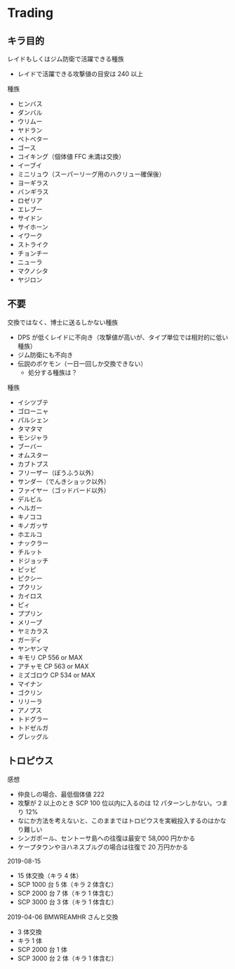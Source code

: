 # Trading

## キラ目的

レイドもしくはジム防衛で活躍できる種族

- レイドで活躍できる攻撃値の目安は 240 以上

種族

- ヒンバス
- ダンバル
- ウリムー
- ヤドラン
- ベトベター
- ゴース
- コイキング（個体値 FFC 未満は交換）
- イーブイ
- ミニリュウ（スーパーリーグ用のハクリュー確保後）
- ヨーギラス
- バンギラス
- ロゼリア
- エレブー
- サイドン
- サイホーン
- イワーク
- ストライク
- チョンチー
- ニューラ
- マクノシタ
- ヤジロン

## 不要

交換ではなく、博士に送るしかない種族

- DPS が低くレイドに不向き（攻撃値が高いが、タイプ単位では相対的に低い種族）
- ジム防衛にも不向き
- 伝説のポケモン（一日一回しか交換できない）
  - 処分する種族は？

種族

- イシツブテ
- ゴローニャ
- パルシェン
- タマタマ
- モンジャラ
- ブーバー
- オムスター
- カブトプス
- フリーザー（ぼうふう以外）
- サンダー（でんきショック以外）
- ファイヤー（ゴッドバード以外）
- デルビル
- ヘルガー
- キノココ
- キノガッサ
- ホエルコ
- ナックラー
- チルット
- ドジョッチ
- ピッピ
- ピクシー
- プクリン
- カイロス
- ピィ
- ププリン
- メリープ
- ヤミカラス
- ガーディ
- ヤンヤンマ
- キモリ CP 556 or MAX
- アチャモ CP 563 or MAX
- ミズゴロウ CP 534 or MAX
- マイナン
- ゴクリン
- リリーラ
- アノプス
- トドグラー
- トドゼルガ
- グレッグル

## トロピウス

感想

- 仲良しの場合、最低個体値 222
- 攻撃が 2 以上のとき SCP 100 位以内に入るのは 12 パターンしかない。つまり 12%
- なにか方法を考えないと、このままではトロピウスを実戦投入するのはかなり難しい
- シンガポール、セントーサ島への往復は最安で 58,000 円かかる
- ケープタウンやヨハネスブルグの場合は往復で 20 万円かかる

2019-08-15

- 15 体交換（キラ 4 体）
- SCP 1000 台 5 体（キラ 2 体含む）
- SCP 2000 台 7 体（キラ 1 体含む）
- SCP 3000 台 3 体（キラ 1 体含む）

2019-04-06 BMWREAMHR さんと交換

- 3 体交換
- キラ 1 体
- SCP 2000 台 1 体
- SCP 3000 台 2 体（キラ 1 体含む）
